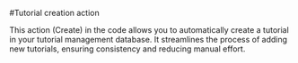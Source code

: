 #Tutorial creation action

This action (Create) in the code allows you to automatically create a tutorial in your
tutorial management database. It streamlines the process of adding new tutorials, 
ensuring consistency and reducing manual effort.
